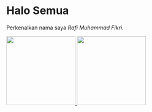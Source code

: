 # Halo Semua

Perkenalkan nama saya _Rafi Muhammad Fikri_.

<p align="left">
<a href="https://github.com/rafifikri">
  <img height="180em" src="https://github-readme-stats-eight-theta.vercel.app/api?username=rafifikri&show_icons=true&theme=algolia&include_all_commits=true&count_private=true"/>
  <img height="180em" src="https://github-readme-stats-eight-theta.vercel.app/api/top-langs/?username=rafifikri&layout=compact&langs_count=8&theme=algolia"/>
</a>
</p>

<!--
*rafifikri/rafifikri* is a ✨ special ✨ repository because its README.md (this file) appears on your GitHub profile.

Here are some ideas to get you started:

- 🔭 I’m currently working on ...
- 🌱 I’m currently learning ...
- 👯 I’m looking to collaborate on ...
- 🤔 I’m looking for help with ...
- 💬 Ask me about ...
- 📫 How to reach me: ...
- 😄 Pronouns: ...
- ⚡ Fun fact: ...
-->
